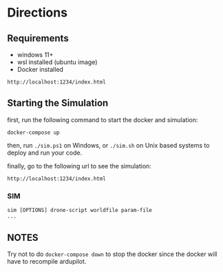 # Directions
## Requirements
- windows 11+
- wsl installed (ubuntu image)
- Docker installed
```
http://localhost:1234/index.html
```
## Starting the Simulation
first, run the following command to start the docker and simulation:
```
docker-compose up
```
then, run `./sim.ps1` on Windows, or `./sim.sh` on Unix based systems to deploy and run your code.

finally, go to the following url to see the simulation:
```
http://localhost:1234/index.html
```
### SIM
```
sim [OPTIONS] drone-script worldfile param-file
... 
```
## NOTES
Try not to do `docker-compose down` to stop the docker since the docker will have to recompile ardupilot.